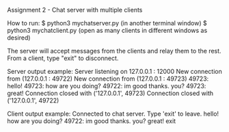
Assignment 2 - Chat server with multiple clients

How to run:
$ python3 mychatserver.py
(in another terminal window)
$ python3 mychatclient.py
(open as many clients in different windows as desired)

The server will accept messages from the clients and relay them to the rest.
From a client, type "exit" to disconnect.

Server output example:
Server listening on 127.0.0.1 : 12000
New connection from (127.0.0.1 : 49722)
New connection from (127.0.0.1 : 49723)
49723: hello!
49723: how are you doing?
49722: im good thanks. you?
49723: great!
Connection closed with ('127.0.0.1', 49723)
Connection closed with ('127.0.0.1', 49722)

Client output example:
Connected to chat server. Type 'exit' to leave.
hello!
how are you doing?
49722: im good thanks. you?
great!
exit



